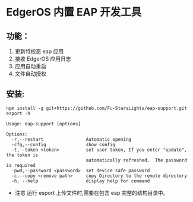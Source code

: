 <!--
 * Copyright (c) 2022 EdgerOS Team.
 * All rights reserved.
 * 
 * Detailed license information can be found in the LICENSE file.
 * 
 * @Author       : Fu Wenhao <fuwenhao@acoinfo.com>
 * @Date         : 2023-02-02 10:22:57
 * @LastEditors  : Fu Wenhao <fuwenhao@acoinfo.com>
 * @LastEditTime : 2023-03-28 17:50:13
-->
# EdgerOS 内置 EAP 开发工具

## 功能：
1. 更新特权态 eap 应用
2. 接收 EdgerOS 应用日志
3. 应用自动重启
4. 文件自动授权


## 安装:
```
npm install -g git+https://github.com/Fu-StarsLights/eap-support.git
esport -h

Usage: eap-support [options]

Options:
  -r,--restart                Automatic opening
  -cfg,--config               show config
  -t,--token <token>          set user token, If you enter "update", the token is
                              automatically refreshed.  The password is required
  -pwd,--password <password>  set device safe password
  -c,--copy <remove path>     copy Directory to the remote directory
  -h, --help                  display help for command
```

* 注意 运行 esport 上传文件时,需要在包含 eap 完整的结构目录中。

